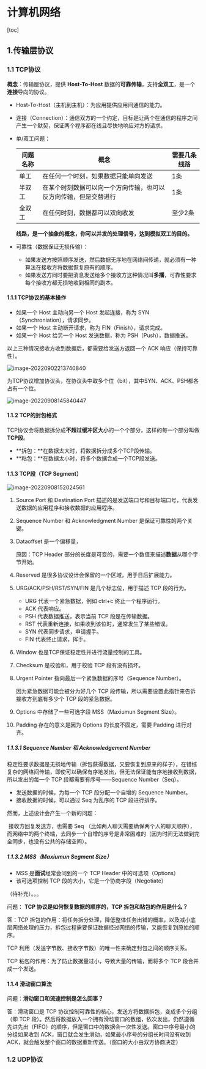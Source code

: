 # 计算机网络

[toc]

## 1.传输层协议

### 1.1 TCP协议

**概念**：传输层协议，提供 **Host-To-Host** 数据的**可靠传输**，支持**全双工**，是一个**连接**导向的协议。

- Host-To-Host（主机到主机）：为应用提供应用间通信的能力。
- 连接（Connection）：通信双方的一个约定，目标是让两个在通信的程序之间产生一个默契，保证两个程序都在线且尽快地响应对方的请求。

- 单/双工问题：
  
   问题名称 | 概念                                                         | 需要几条线路 
   -------- | ------------------------------------------------------------ | ------------ 
   单工     | 在任何一个时刻，如果数据只能单向发送                         | 1条          
   半双工   | 在某个时刻数据可以向一个方向传输，也可以反方向传输，但是交替进行 | 1条          
   全双工   | 在任何时刻，数据都可以双向收发                               | 至少2条      
  
  **线路，是一个抽象的概念，你可以并发的处理信号，达到模拟双工的目的。**

- 可靠性（数据保证无损传输）：
	- 如果发送方按照顺序发送，然后数据无序地在网络间传递，就必须有一种算法在接收方将数据恢复原有的顺序。
	- 如果发送方同时要把消息发送给多个接收方这种情况叫**多播**，可靠性要求每个接收方都无损地收到相同的副本。

#### 1.1.1 TCP协议的基本操作

- 如果一个 Host 主动向另一个 Host 发起连接，称为 SYN（Synchroniation），请求同步。
- 如果一个 Host 主动断开请求，称为 FIN（Finish），请求完成。
- 如果一个 Host 给另一个 Host 发送数据，称为 PSH（Push），数据推送。

以上三种情况接收方收到数据后，都需要给发送方返回一个 ACK 响应（保持可靠性）。

![image-20220902213740840](/home/summerice/.config/Typora/typora-user-images/image-20220902213740840.png)

为TCP协议增加协议头，在协议头中取多个位（bit），其中SYN、ACK、PSH都各占有一个位。

![image-20220908145840447](/home/summerice/.config/Typora/typora-user-images/image-20220908145840447.png)

#### 1.1.2 TCP的封包格式

​		TCP协议会将数据拆分成**不超过缓冲区大小**的一个个部分，这样的每一个部分叫做**TCP段**。

- **拆包：**在数据太大时，将数据拆分成多个TCP段传输。
- **粘包：**在数据太小时，将多个数据合成一个TCP段发送。

#### 1.1.3 TCP段（TCP Segment）

![image-20220908152024561](/home/summerice/.config/Typora/typora-user-images/image-20220908152024561.png)

1. Source Port 和 Destination Port 描述的是发送端口号和目标端口号，代表发送数据的应用程序和接收数据的应用程序。

2. Sequence Number 和 Acknowledgment Number 是保证可靠性的两个关键。

3. Dataoffset 是一个偏移量，

	原因：TCP Header 部分的长度是可变的，需要一个数值来描述**数据**从哪个字节开始。

4. Reserved 是很多协议设计会保留的一个区域，用于日后扩展能力。

5. URG/ACK/PSH/RST/SYN/FIN 是几个标志位，用于描述 TCP 段的行为。

	- URG 代表一个紧急数据，例如 ctrl+c 终止一个程序运行。
	- ACK 代表响应。
	- PSH 代表数据推送，表示当前 TCP 段是在传输数据。
	- RST 代表重新连接，如果收到该位时，通常发生了某些错误。
	- SYN 代表同步请求，申请握手。
	- FIN 代表终止请求，挥手。

6. Window 也是TCP保证稳定性并进行流量控制的工具。

7. Checksum 是校验和，用于校验 TCP 段有没有损坏。

8. Urgent Pointer 指向最后一个紧急数据的序号（Sequence Number）。

	因为紧急数据可能会被分为好几个 TCP 段传输，所以需要设置此指针来告诉接收方到底有多少个 TCP 段的紧急数据。

9. Options 中存储了一些可选字段 MSS（Maxiumun Segment Size）。

10. Padding 存在的意义是因为 Options 的长度不固定，需要 Padding 进行对齐。

##### 1.1.3.1 Sequence Number 和 Acknowledgement Number

​	稳定性要求数据是无损地传输（拆包获得数据，又要恢复到原来的样子），在错综复杂的网络间传输，即使可以确保有序地发出，但无法保证能有序地接收到数据，所以发出的每一个 TCP 段都需要有序号——Sequence Number（Seq）。

- 发送数据的时候，为每一个 TCP 段分配一个自增的 Sequence Number。
- 接收数据的时候，可以通过 Seq 为乱序的 TCP 段进行排序。

然而，上述设计会产生一个新的问题：

​	接收方回复发送方，也需要 Seq （比如两人聊天需要确保两个人的聊天顺序），而网络中的两个终端，去同步一个自增的序号是非常困难的（因为时间无法做到完全同步，也没有公共的存储空间）。

##### 1.1.3.2 MSS（Maxiumun Segment Size）

- MSS 是**面试**经常会问到的一个 TCP Header 中的可选项（Options）
- 该可选项控制 TCP 段的大小，它是一个协商字段（Negotiate）

（待补充）。。。



问题： **TCP 协议是如何恢复数据的顺序的，TCP 拆包和粘包的作用是什么？**

答：TCP 拆包的作用：将任务拆分处理，降低整体任务出错的概率，以及减小底层网络处理的压力，拆包过程需要保证数据经过网络的传输，又能恢复到原始的顺序。

TCP 利用（发送字节数、接收字节数）的唯一性来确定封包之间的顺序关系。

TCP 粘包的作用：为了防止数据量过小，导致大量的传输，而将多个 TCP 段合并成一个发送。

#### 1.1.4 滑动窗口算法



问题：**滑动窗口和流速控制是怎么回事？**

答：滑动窗口是 TCP 协议控制可靠性的核心，发送方将数据拆包，变成多个分组（即 TCP 段）。然后将数据放入一个拥有滑动窗口的数组，依次发出，仍然遵循先进先出（FIFO）的顺序，但是窗口中的数据会一次性发送。窗口中序号最小的分组如果收到 ACK，窗口就会发生滑动，如果最小序号的分组长时间没有收到 ACK，就会触发整个窗口的数据重新传送。（窗口的大小由双方协商决定）

### 1.2 UDP协议

